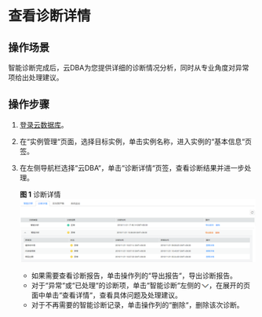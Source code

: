 # 查看诊断详情<a name="rds_05_0028"></a>

## 操作场景<a name="section947642112195"></a>

智能诊断完成后，云DBA为您提供详细的诊断情况分析，同时从专业角度对异常项给出处理建议。

## 操作步骤<a name="section1721074215196"></a>

1.  [登录云数据库](https://support.huaweicloud.com/qs-rds/rds_login.html)。
2.  在“实例管理“页面，选择目标实例，单击实例名称，进入实例的“基本信息“页签。
3.  在左侧导航栏选择“云DBA“，单击“诊断详情“页签，查看诊断结果并进一步处理。

    **图 1**  诊断详情<a name="fig66131046122316"></a>  
    ![](figures/诊断详情.png "诊断详情")

    -   如果需要查看诊断报告，单击操作列的“导出报告“，导出诊断报告。
    -   对于“异常“或“已处理“的诊断项，单击“智能诊断“左侧的![](figures/下拉按钮.png)，在展开的页面中单击“查看详情“，查看具体问题及处理建议。
    -   对于不再需要的智能诊断记录，单击操作列的“删除“，删除该次诊断。


